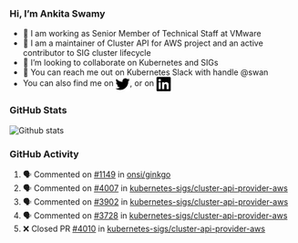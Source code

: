 ### Hi, I’m Ankita Swamy

- 💼 I am working as Senior Member of Technical Staff at VMware
- 👀 I am a maintainer of Cluster API for AWS project and an active contributor to SIG cluster lifecycle
- 💞️ I’m looking to collaborate on Kubernetes and SIGs
- 💬 You can reach me out on Kubernetes Slack with handle @swan
- You can also find me on <a href="https://twitter.com/SwamyAnkita" target="blank"><img align="center" src="https://raw.githubusercontent.com/Ankitasw/Ankitasw/master/svg/twitter.svg" alt="Ankitasw" height="25" width="25" color="#1DA1f2" /></a>, or on <a href="https://www.linkedin.com/in/Ankitaswamy/" target="blank"><img align="center" src="https://raw.githubusercontent.com/Ankitasw/Ankitasw/master/svg/linkedin.svg" alt="Ankitasw" height="25" width="25" /></a>

### GitHub Stats
![Github stats](https://github-readme-stats.vercel.app/api?username=Ankitasw&count_private=true&show_icons=true&theme=tokyonight)

### GitHub Activity 
<!--START_SECTION:activity-->
1. 🗣 Commented on [#1149](https://github.com/onsi/ginkgo/issues/1149) in [onsi/ginkgo](https://github.com/onsi/ginkgo)
2. 🗣 Commented on [#4007](https://github.com/kubernetes-sigs/cluster-api-provider-aws/issues/4007) in [kubernetes-sigs/cluster-api-provider-aws](https://github.com/kubernetes-sigs/cluster-api-provider-aws)
3. 🗣 Commented on [#3902](https://github.com/kubernetes-sigs/cluster-api-provider-aws/issues/3902) in [kubernetes-sigs/cluster-api-provider-aws](https://github.com/kubernetes-sigs/cluster-api-provider-aws)
4. 🗣 Commented on [#3728](https://github.com/kubernetes-sigs/cluster-api-provider-aws/issues/3728) in [kubernetes-sigs/cluster-api-provider-aws](https://github.com/kubernetes-sigs/cluster-api-provider-aws)
5. ❌ Closed PR [#4010](https://github.com/kubernetes-sigs/cluster-api-provider-aws/pull/4010) in [kubernetes-sigs/cluster-api-provider-aws](https://github.com/kubernetes-sigs/cluster-api-provider-aws)
<!--END_SECTION:activity-->
